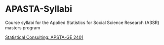 # APASTA-Syllabi
Course syllabi for the Applied Statistics for Social Science Research (A3SR) masters program

[Statistical Consulting: APSTA-GE 2401](https://github.com/priism-center/APASTA-Syllabi/blob/main/APSTA-GE%202401%2C%20Statistical%20Consulting%2C%20syllabus%2C%20Fall%202022-2.pdf)
